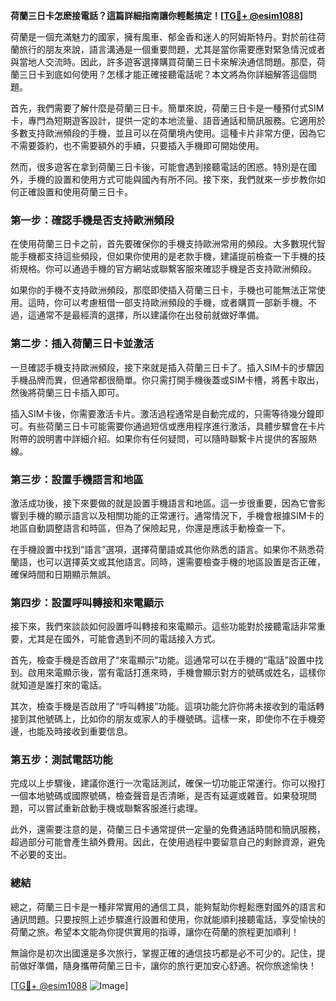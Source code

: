 **荷蘭三日卡怎麽接電話？這篇詳細指南讓你輕鬆搞定！[[TG💪+ @esim1088](https://t.me/s/esim1088)]**

荷蘭是一個充滿魅力的國家，擁有風車、郁金香和迷人的阿姆斯特丹。對於前往荷蘭旅行的朋友來說，語言溝通是一個重要問題，尤其是當你需要應對緊急情況或者與當地人交流時。因此，許多遊客選擇購買荷蘭三日卡來解決通信問題。那麼，荷蘭三日卡到底如何使用？怎樣才能正確接聽電話呢？本文將為你詳細解答這個問題。

首先，我們需要了解什麼是荷蘭三日卡。簡單來說，荷蘭三日卡是一種預付式SIM卡，專門為短期遊客設計，提供一定的本地流量、語音通話和簡訊服務。它適用於多數支持歐洲頻段的手機，並且可以在荷蘭境內使用。這種卡片非常方便，因為它不需要簽約，也不需要額外的手續，只要插入手機即可開始使用。

然而，很多遊客在拿到荷蘭三日卡後，可能會遇到接聽電話的困惑。特別是在國外，手機的設置和使用方式可能與國內有所不同。接下來，我們就來一步步教你如何正確設置和使用荷蘭三日卡。

### 第一步：確認手機是否支持歐洲頻段

在使用荷蘭三日卡之前，首先要確保你的手機支持歐洲常用的頻段。大多數現代智能手機都支持這些頻段，但如果你使用的是老款手機，建議提前檢查一下手機的技術規格。你可以通過手機的官方網站或聯繫客服來確認手機是否支持歐洲頻段。

如果你的手機不支持歐洲頻段，那麼即使插入荷蘭三日卡，手機也可能無法正常使用。這時，你可以考慮租借一部支持歐洲頻段的手機，或者購買一部新手機。不過，這通常不是最經濟的選擇，所以建議你在出發前就做好準備。

### 第二步：插入荷蘭三日卡並激活

一旦確認手機支持歐洲頻段，接下來就是插入荷蘭三日卡了。插入SIM卡的步驟因手機品牌而異，但通常都很簡單。你只需打開手機後蓋或SIM卡槽，將舊卡取出，然後將荷蘭三日卡插入即可。

插入SIM卡後，你需要激活卡片。激活過程通常是自動完成的，只需等待幾分鐘即可。有些荷蘭三日卡可能需要你通過短信或應用程序進行激活，具體步驟會在卡片附帶的說明書中詳細介紹。如果你有任何疑問，可以隨時聯繫卡片提供的客服熱線。

### 第三步：設置手機語言和地區

激活成功後，接下來要做的就是設置手機語言和地區。這一步很重要，因為它會影響到手機的顯示語言以及相關功能的正常運行。通常情況下，手機會根據SIM卡的地區自動調整語言和時區，但為了保險起見，你還是應該手動檢查一下。

在手機設置中找到“語言”選項，選擇荷蘭語或其他你熟悉的語言。如果你不熟悉荷蘭語，也可以選擇英文或其他語言。同時，還需要檢查手機的地區設置是否正確，確保時間和日期顯示無誤。

### 第四步：設置呼叫轉接和來電顯示

接下來，我們來談談如何設置呼叫轉接和來電顯示。這些功能對於接聽電話非常重要，尤其是在國外，可能會遇到不同的電話接入方式。

首先，檢查手機是否啟用了“來電顯示”功能。這通常可以在手機的“電話”設置中找到。啟用來電顯示後，當有電話打進來時，手機會顯示對方的號碼或姓名，這樣你就知道是誰打來的電話。

其次，檢查手機是否啟用了“呼叫轉接”功能。這項功能允許你將未接收到的電話轉接到其他號碼上，比如你的朋友或家人的手機號碼。這樣一來，即使你不在手機旁邊，也能及時接收到重要信息。

### 第五步：測試電話功能

完成以上步驟後，建議你進行一次電話測試，確保一切功能正常運行。你可以撥打一個本地號碼或國際號碼，檢查聲音是否清晰，是否有延遲或雜音。如果發現問題，可以嘗試重新啟動手機或聯繫客服進行處理。

此外，還需要注意的是，荷蘭三日卡通常提供一定量的免費通話時間和簡訊服務，超過部分可能會產生額外費用。因此，在使用過程中要留意自己的剩餘資源，避免不必要的支出。

### 總結

總之，荷蘭三日卡是一種非常實用的通信工具，能夠幫助你輕鬆應對國外的語言和通訊問題。只要按照上述步驟進行設置和使用，你就能順利接聽電話，享受愉快的荷蘭之旅。希望本文能為你提供實用的指導，讓你在荷蘭的旅程更加順利！

無論你是初次出國還是多次旅行，掌握正確的通信技巧都是必不可少的。記住，提前做好準備，隨身攜帶荷蘭三日卡，讓你的旅行更加安心舒適。祝你旅途愉快！

[[TG💪+ @esim1088](https://t.me/s/esim1088) ![Image](https://i.postimg.cc/4NQfJmqS/Snipaste-2025-05-13-00-14-12.png)]
